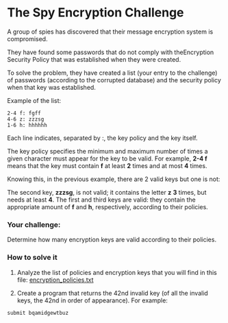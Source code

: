 # **The Spy Encryption Challenge**

A group of spies has discovered that their message encryption system is compromised.

They have found some passwords that do not comply with theEncryption Security Policy that was established when they were created.

To solve the problem, they have created a list (your entry to the challenge) of passwords (according to the corrupted database) and the security policy when that key was established.

Example of the list:

```
2-4 f: fgff
4-6 z: zzzsg
1-6 h: hhhhhh
```

Each line indicates, separated by :, the key policy and the key itself.

The key policy specifies the minimum and maximum number of times a given character must appear for the key to be valid. For example, **2-4 f** means that the key must contain **f** at least **2** times and at most **4** times.

Knowing this, in the previous example, there are 2 valid keys but one is not:

The second key, **zzzsg**, is not valid; it contains the letter **z** **3** times, but needs at least **4**. The first and third keys are valid: they contain the appropriate amount of **f** and **h**, respectively, according to their policies.

### **Your challenge:**

Determine how many encryption keys are valid according to their policies.

### **How to solve it**

1. Analyze the list of policies and encryption keys that you will find in this file: [encryption_policies.txt](./encryption_policies.txt)

2. Create a program that returns the 42nd invalid key (of all the invalid keys, the 42nd in order of appearance). For example:

```
submit bqamidgewtbuz
```
